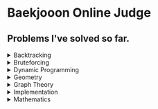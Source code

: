 # Baekjooon Online Judge

## Problems I've solved so far.

<details>
<summary>Backtracking</summary>
<div markdown="1">       
15649_N과 M (1)<br>
15650_N과 M (2)
</div>
</details>

<details>
<summary>Bruteforcing</summary>
<div markdown="1">       
1018_체스판 다시 칠하기<br>
2309_일곱 난쟁이<br>
2798_블랙잭
</div>
</details>

<details>
<summary>Dynamic Programming</summary>
<div markdown="1">       
1003_피보나치 함수<br>
1463_1로 만들기<br>
1520_내리막 길<br>
1793_타일링<br>
1890_점프<br>
2193_이친수<br>
10844_쉬운 계단 수<br>
11048_이동하기<br>
11053_가장 긴 증가하는 부분 수열<br>
11057_오르막 수<br>
11726_2N 타일링<br>
12852_1로 만들기 2<br>
</div>
</details>

<details>
<summary>Geometry</summary>
<div markdown="1">       
11758_CCW
</div>
</details>

<details>
<summary>Graph Theory</summary>
<div markdown="1">       
1260_DFS와 BFS<br>
1697_숨바꼭질<br>
1987_알파벳<br>
2178_미로 탐색<br>
2468_안전 영역<br>
2573_빙산<br>
2606_바이러스<br>
2644_촌수계산<br>
2667_단지 번호 붙이기<br>
5014_스타트링크<br>
7569_토마토<br>
9205_맥주 마시면서 걸어가기<br>
</div>
</details>

<details>
<summary>Implementation</summary>
<div markdown="1">       
14503_로봇 청소기
</div>
</details>

<details>
<summary>Mathematics</summary>
<div markdown="1">       
1002_터렛<br>
1004_어린 왕자<br>
2747_피보나치 수<br>
2775_부녀회장이 될테야<br>
2839_설탕 배달<br>
</div>
</details>
